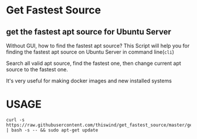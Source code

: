 Get Fastest Source
=====================
get the fastest apt source for Ubuntu Server
---------------------

Without GUI, how to find the fastest apt source? This Script will help you for finding the fastest apt source on Ubuntu Server in command line(<code>cli</code>)

Search all valid apt source, find the fastest one, then change current apt source to the fastest one.

It's very useful for making docker images and new installed systems

# USAGE

```
curl -s https://raw.githubusercontent.com/thiswind/get_fastest_source/master/getFastestSource.sh | bash -s -- && sudo apt-get update
```
